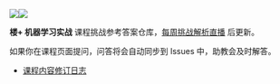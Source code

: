 [![](https://img.shields.io/badge/楼+-机器学习实战-red.svg?longCache=true&style=popout-square)](https://www.shiyanlou.com/louplus/ml)![](https://img.shields.io/badge/第3期-第6周-green.svg?longCache=true&style=popout-square)

**楼+ 机器学习实战** 课程挑战参考答案仓库，[每周挑战解析直播](https://www.shiyanlou.com/louplus/ml) 后更新。

如果你在课程页面提问，问答将会自动同步到 Issues 中，助教会及时解答。

- [课程内容修订日志](https://github.com/shiyanlou/louplus-ml/wiki/CHANGELOG)

